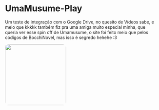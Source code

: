 # UmaMusume-Play
Um teste de integração com o Google Drive, no quesito de Vídeos sabe, e meio que kkkkk também fiz pra uma amiga muito especial minha, que queria ver esse spin off de Umamusume, o site foi feito meio que pelos códigos de BocchiNovel, mas isso é segredo hehehe :3

<img src="https://i.pinimg.com/736x/7c/43/e2/7c43e2d7cb2037239138d08bacf0c45c.jpg" width="200px" height="200px" style="border-radius:10px;">
